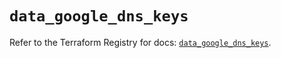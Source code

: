 # `data_google_dns_keys`

Refer to the Terraform Registry for docs: [`data_google_dns_keys`](https://registry.terraform.io/providers/hashicorp/google/5.28.0/docs/data-sources/dns_keys).
